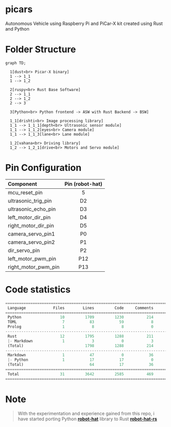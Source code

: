 # picars
Autonomous Vehicle using Raspberry Pi and PiCar-X kit created using Rust and Python

# Folder Structure
```mermaid
graph TD;

  1[dust<br> Picar-X binary]
  1 --> 1_1
  1 --> 1_2

  2[ruspy<br> Rust Base Software]
  2 --> 1_1
  2 --> 1_2
  2 --> 3

  3[Python<br> Python frontend -> ASW with Rust Backend -> BSW]

  1_1[drishti<br> Image processing library]
  1_1 --> 1_1_1[depth<br> Ultrasonic sensor module]
  1_1 --> 1_1_2[eyes<br> Camera module]
  1_1 --> 1_1_3[lane<br> Lane module]

  1_2[vahana<br> Driving library]
  1_2 --> 1_2_1[drive<br> Motors and Servo module]
```

# Pin Configuration

| Component | Pin (robot-hat) |
| :------- | :--------: |
| mcu_reset_pin | 5 |
| ultrasonic_trig_pin | D2 |
| ultrasonic_echo_pin | D3 |
| left_motor_dir_pin | D4 |
| right_motor_dir_pin | D5 |
| camera_servo_pin1 | P0 |
| camera_servo_pin2 | P1 |
| dir_servo_pin | P2 |
| left_motor_pwm_pin | P12 |
| right_motor_pwm_pin | P13 |


# Code statistics

```python
===============================================================================
 Language            Files        Lines         Code     Comments       Blanks
===============================================================================
 Python                 10         1709         1230          214          265
 TOML                    7           83           59            8           16
 Prolog                  1            8            8            0            0
-------------------------------------------------------------------------------
 Rust                   12         1795         1288          211          296
 |- Markdown             1            3            0            3            0
 (Total)                           1798         1288          214          296
-------------------------------------------------------------------------------
 Markdown                1           47            0           36           11
 |- Python               1           17           17            0            0
 (Total)                             64           17           36           11
===============================================================================
 Total                  31         3642         2585          469          588
===============================================================================
```

# Note
> With the experimentation and experience gained from this repo, i have started porting Python **[robot-hat](https://github.com/sunfounder/robot-hat)** library to Rust **[robot-hat-rs](https://github.com/Karthik-d-k/robot-hat-rs)**
